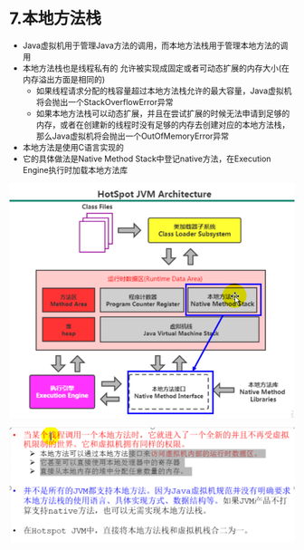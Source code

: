# 7.本地方法栈

- Java虚拟机用于管理Java方法的调用，而本地方法栈用于管理本地方法的调用
- 本地方法栈也是线程私有的
  允许被实现成固定或者可动态扩展的内存大小(在内存溢出方面是相同的)
  - 如果线程请求分配的栈容量超过本地方法栈允许的最大容量，Java虚拟机将会抛出一个StackOverflowError异常
  - 如果本地方法栈可以动态扩展，并且在尝试扩展的时候无法申请到足够的内存，或者在创建新的线程时没有足够的内存去创建对应的本地方法栈，那么Java虚拟机将会抛出一个OutOfMemoryError异常
- 本地方法是使用C语言实现的
- 它的具体做法是Native Method Stack中登记native方法，在Execution Engine执行时加载本地方法库

![image-20210512094554832](images/image-20210512094554832.png)

![image-20210512094617546](images/image-20210512094617546.png)

